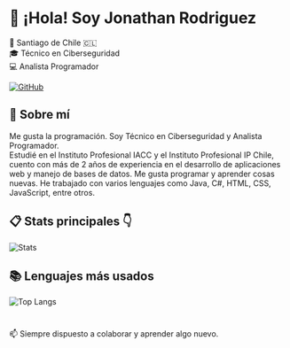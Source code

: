 # 👋 ¡Hola! Soy Jonathan Rodriguez

📍 Santiago de Chile 🇨🇱  
🎓 Técnico en Ciberseguridad  
💻 Analista Programador

[![GitHub](https://img.shields.io/badge/GitHub-Jonaaxsic-181717?style=for-the-badge&logo=github&logoColor=white)](https://github.com/Jonaaxsic)

## 🧑 Sobre mí

Me gusta la programación. Soy Técnico en Ciberseguridad y Analista Programador.  
Estudié en el Instituto Profesional IACC y el Instituto Profesional IP Chile, cuento con más de 2 años de experiencia en el desarrollo de aplicaciones web y manejo de bases de datos.</small>
Me gusta programar y aprender cosas nuevas. He trabajado con varios lenguajes como Java, C#, HTML, CSS, JavaScript, entre otros.

## 📋 Stats principales 👇
![Stats](https://github-readme-stats.vercel.app/api?username=Jonaaxsic&theme=tokyonight&show_icons=true&hide_border=true&count_private=true)

## 📚 Lenguajes más usados

![Top Langs](https://github-readme-stats.vercel.app/api/top-langs/?username=Jonaaxsic&theme=tokyonight&hide_border=true&layout=compact)


#
 📫 Siempre dispuesto a colaborar y aprender algo nuevo.
